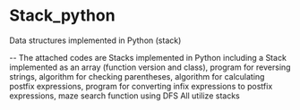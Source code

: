 # Stack_python
Data structures implemented in Python (stack)

--
The attached codes are Stacks implemented in Python including a Stack implemented as an array (function version and class), program for reversing strings, algorithm for checking parentheses, algorithm for calculating postfix expressions, program for converting infix expressions to postfix expressions, maze search function using DFS
All utilize stacks


